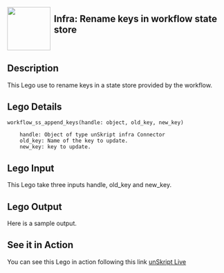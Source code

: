 [<img align="left" src="https://unskript.com/assets/favicon.png" width="100" height="100" style="padding-right: 5px">](https://unskript.com/assets/favicon.png) 
<h2>Infra: Rename keys in workflow state store</h2>

<br>

## Description
This Lego use to rename keys in a state store provided by the workflow.


## Lego Details

    workflow_ss_append_keys(handle: object, old_key, new_key)

        handle: Object of type unSkript infra Connector
        old_key: Name of the key to update.
        new_key: key to update.

## Lego Input
This Lego take three inputs handle, old_key and new_key.

## Lego Output
Here is a sample output.


## See it in Action

You can see this Lego in action following this link [unSkript Live](https://us.app.unskript.io)